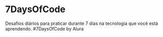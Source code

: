 # 7DaysOfCode
Desafios diários para praticar durante 7 dias na tecnologia que você está aprendendo. #7DaysOfCode by Alura
